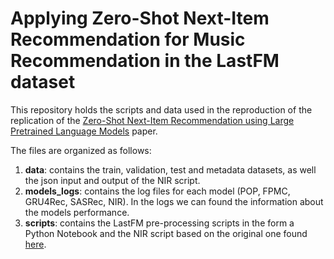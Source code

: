 # Applying Zero-Shot Next-Item Recommendation for Music Recommendation in the LastFM dataset

This repository holds the scripts and data used in the reproduction of the replication of the  [Zero-Shot Next-Item Recommendation using Large Pretrained Language Models](https://arxiv.org/abs/2304.03153) paper.

The files are organized as follows:

 1. **data**: contains the train, validation, test and metadata datasets, as well the json input and output of the NIR script.
 2. **models_logs**: contains the log files for each model (POP, FPMC, GRU4Rec, SASRec, NIR). In the logs we can found the information about the models performance.
 3. **scripts**: contains the LastFM pre-processing scripts in the form a Python Notebook and the NIR script based on the original one found [here](https://github.com/AGI-Edgerunners/LLM-Next-Item-Rec).